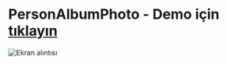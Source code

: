 # PersonAlbumPhoto - Demo için [tıklayın](https://person-album-photo.vercel.app/)
![Ekran alıntısı](https://github.com/demirkolorg/PersonAlbumPhoto/assets/52527207/32c726c8-b5a0-45d5-b08c-edcaae35098d)
